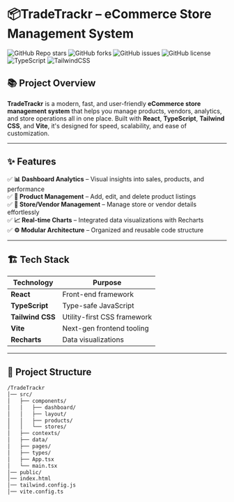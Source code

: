 # 📦TradeTrackr – eCommerce Store Management System

![GitHub Repo stars](https://img.shields.io/github/stars/yourusername/TradeTrackr?style=social)
![GitHub forks](https://img.shields.io/github/forks/yourusername/TradeTrackr?style=social)
![GitHub issues](https://img.shields.io/github/issues/yourusername/TradeTrackr)
![GitHub license](https://img.shields.io/github/license/yourusername/TradeTrackr)
![TypeScript](https://img.shields.io/badge/TypeScript-4.x-blue)
![TailwindCSS](https://img.shields.io/badge/Tailwind-CSS-38B2AC?logo=tailwind-css&logoColor=white)

## 📚 Project Overview

**TradeTrackr** is a modern, fast, and user-friendly **eCommerce store management system** that helps you manage products, vendors, analytics, and store operations all in one place. Built with **React**, **TypeScript**, **Tailwind CSS**, and **Vite**, it's designed for speed, scalability, and ease of customization.

---

## ✨ Features

✅ **📊 Dashboard Analytics** – Visual insights into sales, products, and performance  
✅ **🛒 Product Management** – Add, edit, and delete product listings  
✅ **🏪 Store/Vendor Management** – Manage store or vendor details effortlessly  
✅ **📈 Real-time Charts** – Integrated data visualizations with Recharts  
✅ **⚙️ Modular Architecture** – Organized and reusable code structure  

---

## 🏗️ Tech Stack

| Technology       | Purpose                        |
|------------------|--------------------------------|
| **React**        | Front-end framework            |
| **TypeScript**   | Type-safe JavaScript           |
| **Tailwind CSS** | Utility-first CSS framework    |
| **Vite**         | Next-gen frontend tooling      |
| **Recharts**     | Data visualizations            |

---

## 📂 Project Structure

```bash
/TradeTrackr
│── src/
│   ├── components/
│   │   ├── dashboard/
│   │   ├── layout/
│   │   ├── products/
│   │   └── stores/
│   ├── contexts/
│   ├── data/
│   ├── pages/
│   ├── types/
│   ├── App.tsx
│   └── main.tsx
│── public/
│── index.html
│── tailwind.config.js
│── vite.config.ts
